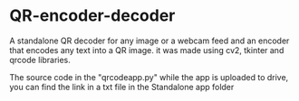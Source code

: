 # QR-encoder-decoder
A standalone QR decoder for any image or a webcam feed and an encoder that encodes any text into a QR image. it was made using cv2, tkinter and qrcode libraries.

The source code in the "qrcodeapp.py" while the app is uploaded to drive, you can find the link in a txt file in the Standalone app folder

